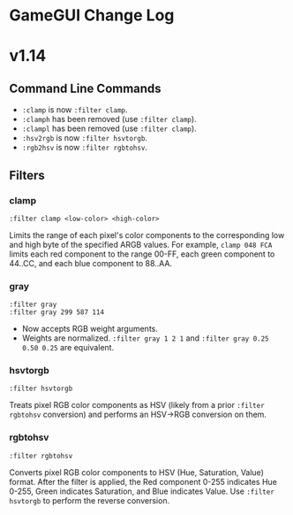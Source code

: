 # GameGUI Change Log

# v1.14

## Command Line Commands

- `:clamp` is now `:filter clamp`.
- `:clamph` has been removed (use `:filter clamp`).
- `:clampl` has been removed (use `:filter clamp`).
- `:hsv2rgb` is now `:filter hsvtorgb`.
- `:rgb2hsv` is now `:filter rgbtohsv`.

## Filters

### clamp

    :filter clamp <low-color> <high-color>

Limits the range of each pixel's color components to the corresponding low and high byte of the specified ARGB values. For example, `clamp 048 FCA` limits each red component to the range 00-FF, each green component to 44..CC, and each blue component to 88..AA.

### gray

    :filter gray
    :filter gray 299 587 114

- Now accepts RGB weight arguments.
- Weights are normalized. `:filter gray 1 2 1` and `:filter gray 0.25 0.50 0.25` are equivalent.

### hsvtorgb

    :filter hsvtorgb

Treats pixel RGB color components as HSV (likely from a prior `:filter rgbtohsv` conversion) and performs an HSV→RGB conversion on them.

### rgbtohsv

    :filter rgbtohsv

Converts pixel RGB color components to HSV (Hue, Saturation, Value) format. After the filter is applied, the Red component 0-255 indicates Hue 0-255, Green indicates Saturation, and Blue indicates Value. Use `:filter hsvtorgb` to perform the reverse conversion.
